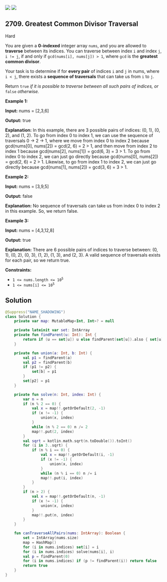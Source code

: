 [![](https://img.shields.io/github/stars/javadev/LeetCode-in-Kotlin?label=Stars&style=flat-square)](https://github.com/javadev/LeetCode-in-Kotlin)
[![](https://img.shields.io/github/forks/javadev/LeetCode-in-Kotlin?label=Fork%20me%20on%20GitHub%20&style=flat-square)](https://github.com/javadev/LeetCode-in-Kotlin/fork)

## 2709\. Greatest Common Divisor Traversal

Hard

You are given a **0-indexed** integer array `nums`, and you are allowed to **traverse** between its indices. You can traverse between index `i` and index `j`, `i != j`, if and only if `gcd(nums[i], nums[j]) > 1`, where `gcd` is the **greatest common divisor**.

Your task is to determine if for **every pair** of indices `i` and `j` in nums, where `i < j`, there exists a **sequence of traversals** that can take us from `i` to `j`.

Return `true` _if it is possible to traverse between all such pairs of indices,_ _or_ `false` _otherwise._

**Example 1:**

**Input:** nums = [2,3,6]

**Output:** true

**Explanation:** In this example, there are 3 possible pairs of indices: (0, 1), (0, 2), and (1, 2). To go from index 0 to index 1, we can use the sequence of traversals 0 -> 2 -> 1, where we move from index 0 to index 2 because gcd(nums[0], nums[2]) = gcd(2, 6) = 2 > 1, and then move from index 2 to index 1 because gcd(nums[2], nums[1]) = gcd(6, 3) = 3 > 1. To go from index 0 to index 2, we can just go directly because gcd(nums[0], nums[2]) = gcd(2, 6) = 2 > 1. Likewise, to go from index 1 to index 2, we can just go directly because gcd(nums[1], nums[2]) = gcd(3, 6) = 3 > 1.

**Example 2:**

**Input:** nums = [3,9,5]

**Output:** false

**Explanation:** No sequence of traversals can take us from index 0 to index 2 in this example. So, we return false.

**Example 3:**

**Input:** nums = [4,3,12,8]

**Output:** true

**Explanation:** There are 6 possible pairs of indices to traverse between: (0, 1), (0, 2), (0, 3), (1, 2), (1, 3), and (2, 3). A valid sequence of traversals exists for each pair, so we return true.

**Constraints:**

*   <code>1 <= nums.length <= 10<sup>5</sup></code>
*   <code>1 <= nums[i] <= 10<sup>5</sup></code>

## Solution

```kotlin
@Suppress("NAME_SHADOWING")
class Solution {
    private var map: MutableMap<Int, Int>? = null

    private lateinit var set: IntArray
    private fun findParent(u: Int): Int {
        return if (u == set[u]) u else findParent(set[u]).also { set[u] = it }
    }

    private fun union(a: Int, b: Int) {
        val p1 = findParent(a)
        val p2 = findParent(b)
        if (p1 != p2) {
            set[b] = p1
        }
        set[p2] = p1
    }

    private fun solve(n: Int, index: Int) {
        var n = n
        if (n % 2 == 0) {
            val x = map!!.getOrDefault(2, -1)
            if (x != -1) {
                union(x, index)
            }
            while (n % 2 == 0) n /= 2
            map!!.put(2, index)
        }
        val sqrt = kotlin.math.sqrt(n.toDouble()).toInt()
        for (i in 3..sqrt) {
            if (n % i == 0) {
                val x = map!!.getOrDefault(i, -1)
                if (x != -1) {
                    union(x, index)
                }
                while (n % i == 0) n /= i
                map!!.put(i, index)
            }
        }
        if (n > 2) {
            val x = map!!.getOrDefault(n, -1)
            if (x != -1) {
                union(x, index)
            }
            map!!.put(n, index)
        }
    }

    fun canTraverseAllPairs(nums: IntArray): Boolean {
        set = IntArray(nums.size)
        map = HashMap()
        for (i in nums.indices) set[i] = i
        for (i in nums.indices) solve(nums[i], i)
        val p = findParent(0)
        for (i in nums.indices) if (p != findParent(i)) return false
        return true
    }
}
```